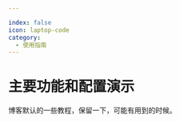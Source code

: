 ```yaml
---

index: false
icon: laptop-code
category:
  - 使用指南
---
```


# 主要功能和配置演示

博客默认的一些教程，保留一下，可能有用到的时候。

<Catalog />
